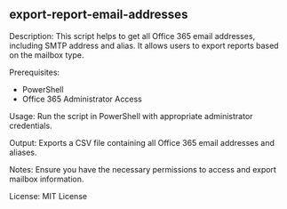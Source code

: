## export-report-email-addresses

Description:
This script helps to get all Office 365 email addresses, including SMTP address and alias. It allows users to export reports based on the mailbox type.

Prerequisites:
- PowerShell
- Office 365 Administrator Access

Usage:
Run the script in PowerShell with appropriate administrator credentials.

Output:
Exports a CSV file containing all Office 365 email addresses and aliases.

Notes:
Ensure you have the necessary permissions to access and export mailbox information.

License:
MIT License